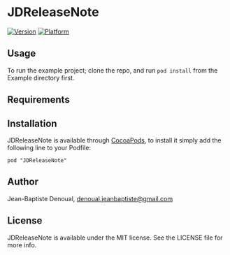 # JDReleaseNote

[![Version](http://cocoapod-badges.herokuapp.com/v/JDReleaseNote/badge.png)](http://cocoadocs.org/docsets/JDReleaseNote)
[![Platform](http://cocoapod-badges.herokuapp.com/p/JDReleaseNote/badge.png)](http://cocoadocs.org/docsets/JDReleaseNote)

## Usage

To run the example project; clone the repo, and run `pod install` from the Example directory first.

## Requirements

## Installation

JDReleaseNote is available through [CocoaPods](http://cocoapods.org), to install
it simply add the following line to your Podfile:

    pod "JDReleaseNote"

## Author

Jean-Baptiste Denoual, denoual.jeanbaptiste@gmail.com

## License

JDReleaseNote is available under the MIT license. See the LICENSE file for more info.

